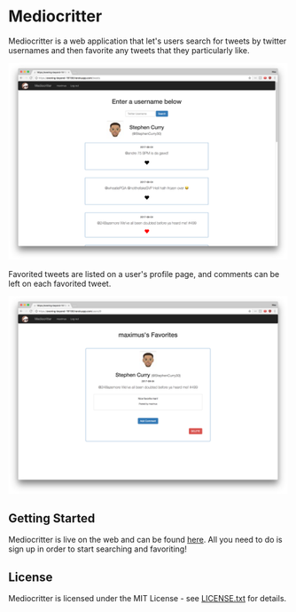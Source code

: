 # Mediocritter

Mediocritter is a web application that let's users search for tweets by twitter usernames and then favorite any tweets that they particularly like.

![Search Page](./search-page.png 'Search Page')

Favorited tweets are listed on a user's profile page, and comments can be left on each favorited tweet.

![Profile Page](./profile-page.png 'Profile Page')

## Getting Started

Mediocritter is live on the web and can be found [here](https://evening-beyond-19158.herokuapp.com). All you need to do is sign up in order to start searching and favoriting!

## License

Mediocritter is licensed under the MIT License - see [LICENSE.txt](./LICENSE.txt) for details.
